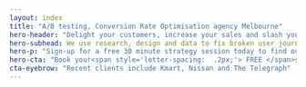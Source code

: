 ```yaml
---
layout: index
title: "A/B testing, Conversion Rate Optimisation agency Melbourne"
hero-header: "Delight your customers, increase your sales and slash your paid traffic spend"
hero-subhead: We use research, design and data to fix broken user journeys, increase conversion rates and vastly lower the cost of customer acquisition
hero-p: "Sign-up for a free 30 minute strategy session today to find out how we can help your business."
hero-cta: "Book your<span style='letter-spacing:  .2px;'> FREE </span>strategy session"
cta-eyebrow: "Recent clients include Kmart, Nissan and The Telegraph"
---
```

